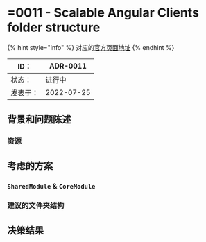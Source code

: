 # =0011 - Scalable Angular Clients folder structure

{% hint style="info" %}
对应的[官方页面地址](https://contributing.bitwarden.com/architecture/adr/angular-folder-structure)
{% endhint %}

| ID：  | ADR-0011   |
| ---- | ---------- |
| 状态：  | 进行中        |
| 发表于： | 2022-07-25 |

## 背景和问题陈述​ <a href="#context-and-problem-statement" id="context-and-problem-statement"></a>

### 资源​ <a href="#resources" id="resources"></a>

## 考虑的方案​ <a href="#considered-options" id="considered-options"></a>

### `SharedModule` & `CoreModule` <a href="#sharedmodule--coremodule" id="sharedmodule--coremodule"></a>

### 建议的文件夹结构​ <a href="#proposed-folder-structure" id="proposed-folder-structure"></a>

## 决策结果​ <a href="#decision-outcome" id="decision-outcome"></a>
